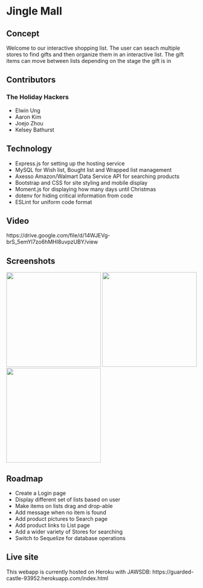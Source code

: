 # Jingle Mall

<h2>Concept</h2>
<p>Welcome to our interactive shopping list. The user can seach multiple stores to find gifts and then organize them in an interactive list. The gift items can move between lists depending on the stage the gift is in</p>

<h2>Contributors</h2>
<h3>The Holiday Hackers</h3>
  <ul>
    <li>Elwin Ung</li>
    <li>Aaron Kim</li>
    <li>Joejo Zhou</li>
    <li>Kelsey Bathurst</li>
  </ul>

<h2>Technology</h2>
<ul>
  <li>Express.js for setting up the hosting service</li>
  <li>MySQL for Wish list, Bought list and Wrapped list management</li>
  <li>Axesso Amazon/Walmart Data Service API for searching products</li>
  <li>Bootstrap and CSS for site styling and mobile display</li>
  <li>Moment.js for displaying how many days until Christmas</li>
  <li>dotenv for hiding critical information from code</li>
  <li>ESLint for uniform code format</li>
</ul>
 
 <h2>Video</h2>
 <link>https://drive.google.com/file/d/14WJEVg-brS_5emYl7zo6hMHI8uvpzUBY/view</link>
 
<h2>Screenshots</h2>
<div float="right";>
  <img width="250" src="https://user-images.githubusercontent.com/70531552/98014588-d4c14500-1dc9-11eb-984a-db252e202c4e.png">
  <img width="250" src="https://user-images.githubusercontent.com/70531552/98014687-f4f10400-1dc9-11eb-91d1-a110fd9e970f.png">
  <img width="250" src="https://user-images.githubusercontent.com/70531552/98014756-076b3d80-1dca-11eb-895a-30529d0bd544.png">
</div>

<h2>Roadmap</h2>
<ul>
  <li>Create a Login page</li>
  <li>Display different set of lists based on user</li>
  <li>Make items on lists drag and drop-able</li>
  <li>Add message when no item is found</li>
  <li>Add product pictures to Search page</li>
  <li>Add product links to List page</li>
  <li>Add a wider variety of Stores for searching</li>
  <li>Switch to Sequelize for database operations</li>
</ul>

<h2>Live site</h2>
<p>This webapp is currently hosted on Heroku with JAWSDB: <link>https://guarded-castle-93952.herokuapp.com/index.html</linke></p>
